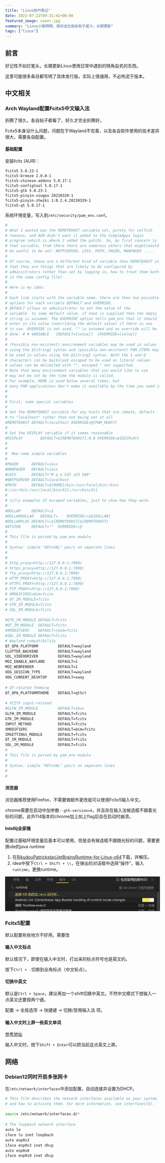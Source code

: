 ```yaml
---
title: "Linux技巧笔记"
date: 2023-07-22T09:31:42+08:00
featured_image: cover.jpg
summary: "Linux小聪明啊，我劝这位朋友耗子尾汁，长期更新"
tags: ["linux"]
---
```


## 前言

好记性不如烂笔头，长期更新Linux使用日常中遇到的犄角旮旯的东西。

这里可能很多条目都写明了具体发行版，实际上很通用，不必拘泥于版本。

## 中文相关

### Arch Wayland配置Fcitx5中文输入法

折腾了很久，各自帖子都看了，好久才完全折腾好。

Fcitx5本身没什么问题，问题在于Wayland不完善，以及各自软件使用的技术差异很大，需要各自配置。

#### 基础配置

安装fcitx (AUR)：

```
fcitx5 5.0.23-1
fcitx5-breeze 2.0.0-1
fcitx5-chinese-addons 5.0.17-1
fcitx5-configtool 5.0.17-1
fcitx5-gtk 5.0.23-1
fcitx5-pinyin-sougou 20210320-1
fcitx5-pinyin-zhwiki 1:0.2.4.20230329-1
fcitx5-qt 5.0.17-1
```


系统环境变量，写入到`/etc/security/pam_env.conf`。

``` bash
#
# What I wanted was the REMOTEHOST variable set, purely for selfish
# reasons, and AGM didn't want it added to the SimpleApps login
# program (which is where I added the patch). So, my first concern is
# that variable, from there there are numerous others that might/would
# be useful to be set: NNTPSERVER, LESS, PATH, PAGER, MANPAGER .....
#
# Of course, these are a different kind of variable than REMOTEHOST in
# that they are things that are likely to be configured by
# administrators rather than set by logging in, how to treat them both
# in the same config file?
#
# Here is my idea:
#
# Each line starts with the variable name, there are then two possible
# options for each variable DEFAULT and OVERRIDE.
# DEFAULT allows an administrator to set the value of the
# variable  to some default value, if none is supplied then the empty
# string is assumed. The OVERRIDE option tells pam_env that it should
# enter in its value (overriding the default value) if there is one
# to use. OVERRIDE is not used, "" is assumed and no override will be
# done. # # VARIABLE   [DEFAULT=[value]]  [OVERRIDE=[value]]
#
# (Possibly non-existent) environment variables may be used in values
# using the ${string} syntax and (possibly non-existent) PAM_ITEMs may
# be used in values using the @{string} syntax. Both the $ and @
# characters can be backslash escaped to be used as literal values
# values can be delimited with "", escaped " not supported.
# Note that many environment variables that you would like to use
# may not be set by the time the module is called.
# For example, HOME is used below several times, but
# many PAM applications don't make it available by the time you need it.
#
#
# First, some special variables
#
# Set the REMOTEHOST variable for any hosts that are remote, default
# to "localhost" rather than not being set at all
#REMOTEHOST	DEFAULT=localhost OVERRIDE=@{PAM_RHOST}
#
# Set the DISPLAY variable if it seems reasonable
#DISPLAY		DEFAULT=${REMOTEHOST}:0.0 OVERRIDE=${DISPLAY}
#
#
#  Now some simple variables
#
#PAGER		DEFAULT=less
#MANPAGER	DEFAULT=less
#LESS		DEFAULT="M q e h15 z23 b80"
#NNTPSERVER	DEFAULT=localhost
#PATH		DEFAULT=${HOME}/bin:/usr/local/bin:/bin\
#:/usr/bin:/usr/local/bin/X11:/usr/bin/X11
#
# silly examples of escaped variables, just to show how they work.
#
#DOLLAR		DEFAULT=\$
#DOLLARDOLLAR	DEFAULT=	OVERRIDE=\$${DOLLAR}
#DOLLARPLUS	DEFAULT=\${REMOTEHOST}${REMOTEHOST}
#ATSIGN		DEFAULT=""	OVERRIDE=\@
#
# This file is parsed by pam_env module
#
# Syntax: simple "KEY=VAL" pairs on separate lines
#
#
# http_proxy=http://127.0.0.1:7890/
# https_proxy=http://127.0.0.1:7890/
# ftp_proxy=http://127.0.0.1:7890/
# HTTP_PROXY=http://127.0.0.1:7890/
# HTTPS_PROXY=http://127.0.0.1:7890/
# FTP_PROXY=http://127.0.0.1:7890/
# XMODIFIRES=@im=fcitx
# QT_IM_MODULE=fcitx
# GTK_IM_MODULE=fcitx
# SDL_IM_MODULE=fcitx

#GTK_IM_MODULE DEFAULT=fcitx
#QT_IM_MODULE  DEFAULT=fcitx
#XMODIFIERS    DEFAULT=\@im=fcitx
#SDL_IM_MODULE DEFAULT=fcitx
# Wayland compatibility
QT_QPA_PLATFORM         DEFAULT=wayland
CLUTTER_BACKEND         DEFAULT=wayland
SDL_VIDEODRIVER         DEFAULT=wayland
MOZ_ENABLE_WAYLAND      DEFAULT=1
MOZ_WEBRENDER           DEFAULT=1
XDG_SESSION_TYPE        DEFAULT=wayland
XDG_CURRENT_DESKTOP     DEFAULT=sway

# QT-related theming
QT_QPA_PLATFORMTHEME    DEFAULT=qt5ct

# FCITX input-related
#GLFW_IM_MODULE         DEFAULT=ibus
GLFW_IM_MODULE          DEFAULT=fcitx
GTK_IM_MODULE           DEFAULT=fcitx
INPUT_METHOD            DEFAULT=fcitx
XMODIFIERS              DEFAULT=@im=fcitx
IMSETTINGS_MODULE       DEFAULT=fcitx
QT_IM_MODULE            DEFAULT=fcitx
SDL_IM_MODULE           DEFAULT=fcitx
#
# This file is parsed by pam_env module
#
# Syntax: simple "KEY=VAL" pairs on separate lines
#
#
```

#### 浏览器

浏览器推荐使用Firefox，不需要做额外更改就可以使用Fcitx5输入中文。

chrome需要在启动中加参数```--gtk-version=4```，并且存在输入法候选框不跟着光标的问题，此外114版本的chrome加上如上flag后会在启动时崩溃。

#### Intellij全家桶

配置过基础环境变量后基本可以使用，但是会有候选框不跟随光标的问题，需要更换ide的java runtime

1. 在[RikudouPatrickstar/JetBrainsRuntime-for-Linux-x64](https://github.com/RikudouPatrickstar/JetBrainsRuntime-for-Linux-x64)下载，并解压。
2. idea中按下`Ctrl + Shift + \\`，在弹出的对话框中选择“操作”，输入`runtime`，更换runtime。

![设置java runtime](pics/select-idea-runtime.png)

### Fcitx5配置

默认配置有些地方不好用，需要改

#### 输入中文标点

默认情况下，即使在输入中文时，打出来的标点符号也是英文的。

按下`Ctrl + .`切换到全角标点（中文标点）。

#### 切换中英文

默认是`Ctrl + Space`，建议再加一个shift切换中英文。不然中文模式下想输入一点英文还要按两个键。

配置 -> 全局选项 -> 快捷键 -> 切换/禁用输入法 项。

#### 输入中文时上屏一些英文单词

[参考地址](https://groups.google.com/g/fcitx/c/yPZv2I3Zq58?pli=1)

输入中文时，按下`Shift + Enter`可以把当前这点英文上屏。

## 网络

### Debian12同时开启多张网卡

在`/etc/network/interfaces`中添加配置，自动连接并设置为DHCP。

``` bash
# This file describes the network interfaces available on your system
# and how to activate them. For more information, see interfaces(5).

source /etc/network/interfaces.d/*

# The loopback network interface
auto lo
iface lo inet loopback
auto enp0s3
iface enp0s3 inet dhcp
auto enp0s8
iface enp0s8 inet dhcp
```

